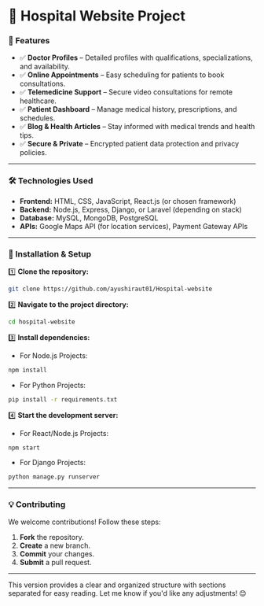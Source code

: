 # 🏥 Hospital Website Project

### 🌟 Features
- ✅ **Doctor Profiles** – Detailed profiles with qualifications, specializations, and availability.
- ✅ **Online Appointments** – Easy scheduling for patients to book consultations.
- ✅ **Telemedicine Support** – Secure video consultations for remote healthcare.
- ✅ **Patient Dashboard** – Manage medical history, prescriptions, and schedules.
- ✅ **Blog & Health Articles** – Stay informed with medical trends and health tips.
- ✅ **Secure & Private** – Encrypted patient data protection and privacy policies.

---

### 🛠️ Technologies Used
- **Frontend:** HTML, CSS, JavaScript, React.js (or chosen framework)
- **Backend:** Node.js, Express, Django, or Laravel (depending on stack)
- **Database:** MySQL, MongoDB, PostgreSQL
- **APIs:** Google Maps API (for location services), Payment Gateway APIs

---

### 🚀 Installation & Setup
1️⃣ **Clone the repository:**  
```bash
git clone https://github.com/ayushiraut01/Hospital-website
```

2️⃣ **Navigate to the project directory:**  
```bash
cd hospital-website
```

3️⃣ **Install dependencies:**  
- For Node.js Projects:  
```bash
npm install
```
- For Python Projects:  
```bash
pip install -r requirements.txt
```

4️⃣ **Start the development server:**  
- For React/Node.js Projects:  
```bash
npm start
```
- For Django Projects:  
```bash
python manage.py runserver
```

---

### 💡 Contributing
We welcome contributions! Follow these steps:
1. **Fork** the repository.
2. **Create** a new branch.
3. **Commit** your changes.
4. **Submit** a pull request.

---

This version provides a clear and organized structure with sections separated for easy reading. Let me know if you'd like any adjustments! 😊

